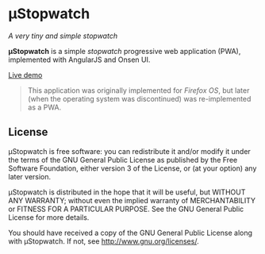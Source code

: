 µStopwatch
==========

_A very tiny and simple stopwatch_

**µStopwatch** is a simple _stopwatch_ progressive web application (PWA), implemented with AngularJS and Onsen UI.

[Live demo](https://jfmdev.github.io/uStopwatch/ "µStopwatch - Live demo")

> This application was originally implemented for _Firefox OS_, but later (when the operating system was discontinued) was re-implemented as a PWA.

License
-------

µStopwatch is free software: you can redistribute it and/or modify
it under the terms of the GNU General Public License as published by
the Free Software Foundation, either version 3 of the License, or
(at your option) any later version.

µStopwatch is distributed in the hope that it will be useful,
but WITHOUT ANY WARRANTY; without even the implied warranty of
MERCHANTABILITY or FITNESS FOR A PARTICULAR PURPOSE.  See the
GNU General Public License for more details.

You should have received a copy of the GNU General Public License
along with µStopwatch. If not, see <http://www.gnu.org/licenses/>.
